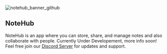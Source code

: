 ![notehub_banner_github](https://github.com/NoteHubApp/.github/assets/92243459/4f1aba66-1615-4cc8-8547-2c5519399217)

## NoteHub

NoteHub is an app where you can store, share, and manage notes and also collaborate with people. Currently Under Developement, more info soon! Feel free join our [Discord Server](https://discord.com/invite/TkrXc8QnZb) for updates and support.

